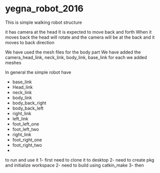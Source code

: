 # yegna_robot_2016
This is simple walking robot structure 

it has camera at the head
It is expected to move back and forth
When it moves back the head will rotate and the camera will be at the back 
and it moves to back direction

We have used the mesh files for the body part
We have added the camera_head_link, neck_link, body_link, base_link
for each we added meshes

In general the simple robot have 
  - base_link
  - Head_link
  - neck_link
  - body_link
  - body_back_right
  - body_back_left
  - right_link
  - left_link
  - foot_left_one
  - foot_left_two
  - right_link
  - foot_right_one
  - foot_right_two
  - 

to run and use it 
  1- first need to clone it to desktop
  2- need to create pkg and initialize workspace
  2- need to build using catkin_make
  3- then 
